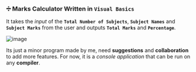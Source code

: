 ### ➗ Marks Calculator Written in **`Visual Basics`**
It takes the _input_ of the **`Total Number of Subjects`**, **`Subject Names`** and **`Subject Marks`** from the user and outputs **`Total Marks`** and **`Percentage`**.

![image](https://user-images.githubusercontent.com/56877461/199245772-15fd64b0-7152-4228-bf35-bfe558cbfa8f.png)


Its just a minor program made by me, need **suggestions** and **collaboration** to add more features. For now, it is a _console application_ that can be run on any **compiler**.

